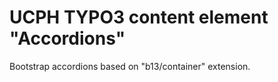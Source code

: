 # UCPH TYPO3 content element "Accordions"

Bootstrap accordions based on "b13/container" extension.
